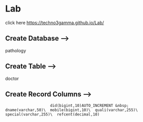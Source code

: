 # Lab
click here
https://techno3gamma.github.io/Lab/

## Create Database --> 
pathology
## Create Table --> 
doctor
## Create Record Columns --> 
                        did(bigint,10)AUTO_INCREMENT &nbsp;  dname(varchar,50)\  mobile(bigint,10)\  quali(varchar,255)\  special(varchar,255)\  refcent(decimal,10)